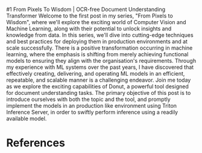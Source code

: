 #1 From Pixels To Wisdom | OCR-free Document Understanding Transformer
Welcome to the first post in my series, "From Pixels to Wisdom", where we'll explore the exciting world of Computer Vision and Machine Learning, along with their potential to unlock insights and knowledge from data. In this series, we'll dive into cutting-edge techniques and best practices for deploying them in production environments and at scale successfully.
There is a positive transformation occurring in machine learning, where the emphasis is shifting from merely achieving functional models to ensuring they align with the organisation's requirements. Through my experience with ML systems over the past years, I have discovered that effectively creating, delivering, and operating ML models in an efficient, repeatable, and scalable manner is a challenging endeavor.
Join me today as we explore the exciting capabilities of Donut, a powerful tool designed for document understanding tasks. The primary objective of this post is to introduce ourselves with both the topic and the tool, and promptly implement the models in an production like environment using Triton Inference Server, in order to swiftly perform inference using a readily available model.
# References
